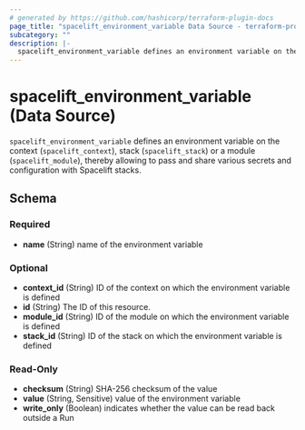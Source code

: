 ```yaml
---
# generated by https://github.com/hashicorp/terraform-plugin-docs
page_title: "spacelift_environment_variable Data Source - terraform-provider-spacelift"
subcategory: ""
description: |-
  spacelift_environment_variable defines an environment variable on the context (spacelift_context), stack (spacelift_stack) or a module (spacelift_module), thereby allowing to pass and share various secrets and configuration with Spacelift stacks.
---
```


# spacelift_environment_variable (Data Source)

`spacelift_environment_variable` defines an environment variable on the context (`spacelift_context`), stack (`spacelift_stack`) or a module (`spacelift_module`), thereby allowing to pass and share various secrets and configuration with Spacelift stacks.



<!-- schema generated by tfplugindocs -->
## Schema

### Required

- **name** (String) name of the environment variable

### Optional

- **context_id** (String) ID of the context on which the environment variable is defined
- **id** (String) The ID of this resource.
- **module_id** (String) ID of the module on which the environment variable is defined
- **stack_id** (String) ID of the stack on which the environment variable is defined

### Read-Only

- **checksum** (String) SHA-256 checksum of the value
- **value** (String, Sensitive) value of the environment variable
- **write_only** (Boolean) indicates whether the value can be read back outside a Run


